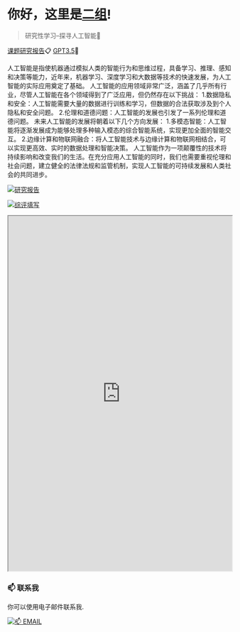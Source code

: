 # 你好，这里是[二组](https://2z.cyming.top)! 
  
 > 研究性学习–探寻人工智能📎

[课题研究报告](https://2z.cyming.top/yjx/ai/0/课题研究报告–探寻人工智能.pdf)📋
[GPT3.5](https://360iz6tl4.cyming.top/#/)🤖

人工智能是指使机器通过模拟人类的智能行为和思维过程，具备学习、推理、感知和决策等能力，近年来，机器学习、深度学习和大数据等技术的快速发展，为人工智能的实际应用奠定了基础。
人工智能的应用领域非常广泛，涵盖了几乎所有行业，尽管人工智能在各个领域得到了广泛应用，但仍然存在以下挑战：
1.数据隐私和安全：人工智能需要大量的数据进行训练和学习，但数据的合法获取涉及到个人隐私和安全问题。
2.伦理和道德问题：人工智能的发展也引发了一系列伦理和道德问题。
未来人工智能的发展将朝着以下几个方向发展：
1.多模态智能：人工智能将逐渐发展成为能够处理多种输入模态的综合智能系统，实现更加全面的智能交互。
2.边缘计算和物联网融合：将人工智能技术与边缘计算和物联网相结合，可以实现更高效、实时的数据处理和智能决策。
人工智能作为一项颠覆性的技术将持续影响和改变我们的生活。在充分应用人工智能的同时，我们也需要重视伦理和社会问题，建立健全的法律法规和监管机制，实现人工智能的可持续发展和人类社会的共同进步。

[![研究报告](https://img.cyming.top/file/b26d2de4b9146d79d4fac.png)](#)

[![综评填写](https://img.cyming.top/file/b3a1420029c9150661fec.jpg)](#)

<!--<iframe
  src="https://img.cyming.top/file/b26d2de4b9146d79d4fac.png"
  width="100%"
  height="800px"
></iframe>-->

<!--<iframe
  src="https://img.cyming.top/file/b3a1420029c9150661fec.jpg"
  width="100%"
  height="800px"
></iframe>-->

<iframe
  src="https://mozilla.github.io/pdf.js/web/viewer.html?file=https://2z.cyming.top/yjx/ai/0/课题研究报告–探寻人工智能.pdf"
  width="100%"
  height="800px"></iframe>

 ### 📫 联系我 
  
 你可以使用电子邮件联系我. 
  
 [![📫 EMAIL](https://img.shields.io/badge/📫%20EMAIL-c@cyming.top-%2357728B?style=for-the-badge)](mailto:c@cyming.top)
